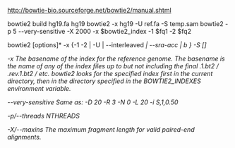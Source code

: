 http://bowtie-bio.sourceforge.net/bowtie2/manual.shtml

bowtie2 build hg19.fa hg19
bowtie2 -x hg19 -U ref.fa -S temp.sam
bowtie2  -p 5  --very-sensitive -X 2000 -x $bowtie2_index -1 $fq1 -2 $fq2

bowtie2 [options]* -x <bt2-idx> {-1 <m1> -2 <m2> | -U <r> | --interleaved <i> | --sra-acc <acc> | b <bam>} -S [<sam>]


-x <bt2-idx>
The basename of the index for the reference genome. The basename is the name of any of the index files up to but not including the final .1.bt2 / .rev.1.bt2 / etc. bowtie2 looks for the specified index first in the current directory, then in the directory specified in the BOWTIE2_INDEXES environment variable.

--very-sensitive
Same as: -D 20 -R 3 -N 0 -L 20 -i S,1,0.50

-p/--threads NTHREADS

-X/--maxins <int>
The maximum fragment length for valid paired-end alignments.